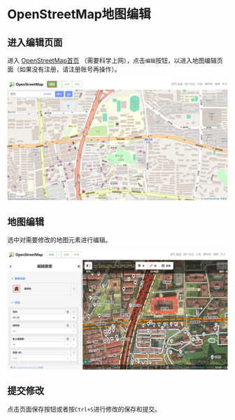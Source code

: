 # OpenStreetMap地图编辑

## 进入编辑页面

进入 [OpenStreetMap首页](https://www.openstreetmap.org/) （需要科学上网），点击`编辑`按钮，以进入地图编辑页面（如果没有注册，请注册账号再操作）。

![edit_openstreetmap](img/digit_twin/openstreetmap_edit_button.png)


## 地图编辑

选中对需要修改的地图元素进行编辑。

![openstreetmap_edit_page](img/digit_twin/openstreetmap_edit_page.png)

## 提交修改

点击页面保存按钮或者按`Ctrl+S`进行修改的保存和提交。
